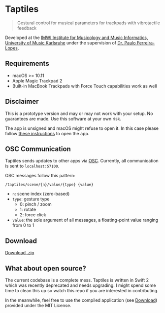 # Taptiles

> Gestural control for musical parameters for trackpads with vibrotactile feedback

Developed at the [IMWI Institute for Musicology and Music Informatics, University of Music Karlsruhe](http://imwi.hfm.eu/) under the supervision of [Dr. Paulo Ferreira-Lopes](http://ima.zkm.de/~pfl/).

## Requirements

- macOS >= 10.11
- Apple Magic Trackpad 2
- Built-in MacBook Trackpads with Force Touch capabilities work as well

## Disclaimer

This is a prototype version and may or may not work with your setup. No guarantees are made. Use this software at your own risk.

The app is unsigned and macOS might refuse to open it. In this case please follow [these instructions](https://support.apple.com/kb/PH25088?locale=en_US)
to open the app.

## OSC Communication

Taptiles sends updates to other apps via [OSC](https://en.wikipedia.org/wiki/Open_Sound_Control). Currently, all communication is sent to `localhost:57100`.

OSC messages follow this pattern:

```
/taptiles/scene/{n}/value/{type} {value}
```

- `n`: scene index (zero-based)
- `type`: gesture type
  - 0: pinch / zoom
  - 1: rotate
  - 2: force click
- `value`: the sole argument of all messages, a floating-point value ranging from 0 to 1

## Download

[Download .zip](https://github.com/dlindenkreuz/taptiles/releases/latest)

## What about open source?

The current codebase is a complete mess. Taptiles is written in Swift 2 which was recently deprecated and needs upgrading. I might spend some time to clean this up so watch this repo if you are interested in contributing.

In the meanwhile, feel free to use the compiled application (see [Download](#download)) provided under the MIT License.
